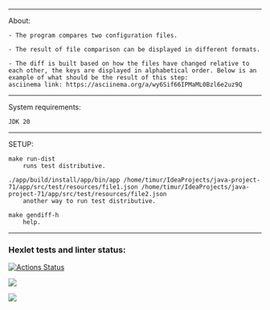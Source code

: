------------------------
About:


	- The program compares two configuration files.

	- The result of file comparison can be displayed in different formats.

	- The diff is built based on how the files have changed relative to each other, the keys are displayed in alphabetical order. Below is an example of what should be the result of this step: 
    asciinema link: https://asciinema.org/a/wy6Sif66IPMaML0Bzl6e2uz9Q

-------------------------
System requirements:


	JDK 20

-------------------------
SETUP:


	make run-dist
		runs test distributive.

	./app/build/install/app/bin/app /home/timur/IdeaProjects/java-project-71/app/src/test/resources/file1.json /home/timur/IdeaProjects/java-project-71/app/src/test/resources/file2.json
		another way to run test distributive.

	make gendiff-h
		help.


-------------------------
### Hexlet tests and linter status:
[![Actions Status](https://github.com/Daukaevt/java-project-71/workflows/hexlet-check/badge.svg)](https://github.com/Daukaevt/java-project-71/actions)


<a href="https://codeclimate.com/github/Daukaevt/java-project-71/maintainability"><img src="https://api.codeclimate.com/v1/badges/84efb75e67b6241e9519/maintainability" /></a>

<a href="https://codeclimate.com/github/Daukaevt/java-project-71/test_coverage"><img src="https://api.codeclimate.com/v1/badges/84efb75e67b6241e9519/test_coverage" /></a>



